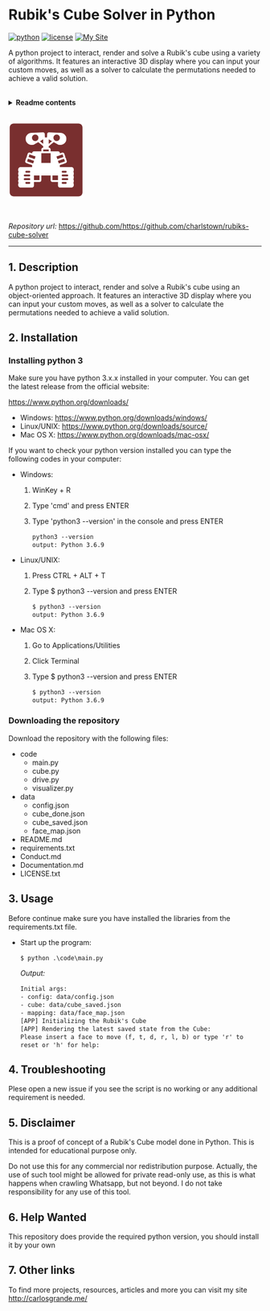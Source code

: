 # Rubik's Cube Solver in Python

[![python](https://img.shields.io/badge/python-3.10-blue.svg?style=flat&logo=python&logoColor=blue)](https://pypi.org/project/cookiecutter/)
[![license](https://img.shields.io/badge/license-mit-green.svg?logo=cachet&style=flat&logoColor=green)](https://choosealicense.com/licenses/)
[![My Site](https://img.shields.io/badge/about%20me-carlosgrande.me-red?style=flat&logo=aboutdotme&logoColor=red)](https://carlosgrande.me/)

A python project to interact, render and solve a Rubik's cube using a variety of algorithms. It features an interactive 3D display where you can input your custom moves, as well as a solver to calculate the permutations needed to achieve a valid solution.

</br>

<details><summary><b>Readme contents</b></summary>

- [1. Description](#1-Description)
- [2. Installation](#2-Installation)
- [3. Usage](#3-Usage)
- [4. Troubleshooting](#4-Troubleshooting)
- [5. Disclaimer](#5-Disclaimer)
- [6. Help wanted](#6-Help-wanted)
- [7. Other links](#7-Other-links)

</details>

</br>

![Logo](docs/assets/logo_150.png)

</br>

*Repository url:* https://github.com/https://github.com/charlstown/rubiks-cube-solver

---

## 1. Description

A python project to interact, render and solve a Rubik's cube using an object-oriented approach. It features an interactive 3D display where you can input your custom moves, as well as a solver to calculate the permutations needed to achieve a valid solution.


## 2. Installation

### Installing python 3

Make sure you have python 3.x.x installed in your computer. You can get the latest release from the official website: 

https://www.python.org/downloads/

- Windows: https://www.python.org/downloads/windows/
- Linux/UNIX: https://www.python.org/downloads/source/
- Mac OS X: https://www.python.org/downloads/mac-osx/



If you want to check your python version installed you can type the following codes in your computer:

- Windows:

  1. WinKey + R

  2. Type 'cmd'  and press ENTER

  3. Type 'python3 --version' in the console and press ENTER

     ```
     python3 --version
     output: Python 3.6.9
     ```

- Linux/UNIX:

  1. Press CTRL + ALT + T

  2. Type $ python3 --version and press ENTER

     ```
     $ python3 --version
     output: Python 3.6.9
     ```

     

- Mac OS X: 

  1. Go to Applications/Utilities

  2. Click Terminal

  3. Type $ python3 --version and press ENTER

     ```
     $ python3 --version
     output: Python 3.6.9
     ```



### Downloading the repository

Download the repository with the following files:

- code
  - main.py
  - cube.py
  - drive.py
  - visualizer.py
- data
  - config.json
  - cube_done.json
  - cube_saved.json
  - face_map.json
- README.md
- requirements.txt
- Conduct.md
- Documentation.md
- LICENSE.txt



## 3. Usage

Before continue make sure you have installed the libraries from the requirements.txt file.

- Start up the program:

  ```
  $ python .\code\main.py
  ```

  *Output:*

  ```
  Initial args:
  - config: data/config.json
  - cube: data/cube_saved.json
  - mapping: data/face_map.json
  [APP] Initializing the Rubik's Cube
  [APP] Rendering the latest saved state from the Cube:
  Please insert a face to move (f, t, d, r, l, b) or type 'r' to reset or 'h' for help:
  ```

  

##  4. Troubleshooting

Plese open a new issue if you see the script is no working or any additional requirement is needed.

## 5. Disclaimer

This is a proof of concept of a Rubik's Cube model done in Python. This is intended for educational purpose only.

Do not use this for any commercial nor redistribution purpose. Actually, the use of such tool might be allowed for private read-only use, as this is what happens when crawling Whatsapp, but not beyond. I do not take responsibility for any use of this tool.

## 6. Help Wanted

This repository does provide the required python version, you should install it by your own

## 7. Other links

To find more projects, resources, articles and more you can visit my site http://carlosgrande.me/
